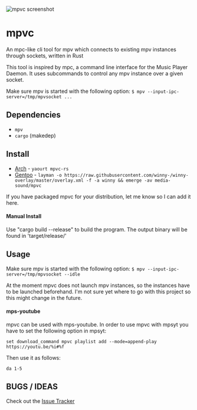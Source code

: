 ![mpvc screenshot](https://gitlab.com/mpv-ipc/mpvc/raw/master/res/logo.png "logo")
# mpvc

An mpc-like cli tool for mpv which connects to existing mpv instances through sockets, written in Rust

This tool is inspired by mpc, a command line interface for the Music Player Daemon.
It uses subcommands to control any mpv instance over a given socket.

Make sure mpv is started with the following option:
`
$ mpv --input-ipc-server=/tmp/mpvsocket ...
`

## Dependencies

- `mpv`
- `cargo` (makedep)

## Install

- [Arch](https://aur.archlinux.org/packages/mpvc-rs) - `yaourt mpvc-rs`
- [Gentoo](https://github.com/winny-/winny-overlay) - `layman -o https://raw.githubusercontent.com/winny-/winny-overlay/master/overlay.xml -f -a winny && emerge -av media-sound/mpvc`

If you have packaged mpvc for your distribution, let me know so I can add it here.

#### Manual Install

Use "cargo build --release" to build the program.
The output binary will be found in 'target/release/'

## Usage

Make sure mpv is started with the following option:
`
$ mpv --input-ipc-server=/tmp/mpvsocket --idle
`

At the moment mpvc does not launch mpv instances, so the instances have to be launched beforehand.
I'm not sure yet where to go with this project so this might change in the future.

#### mps-youtube

mpvc can be used with mps-youtube. In order to use mpvc with mpsyt you have to set the following option in mpsyt:

`set download_command mpvc playlist add --mode=append-play https://youtu.be/%i#%f`

Then use it as follows:

`da 1-5`

## BUGS / IDEAS

Check out the [Issue Tracker](https://gitlab.com/mpv-ipc/mpvc/issues)
